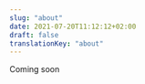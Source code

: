 ```yaml
---
slug: "about"
date: 2021-07-20T11:12:12+02:00
draft: false
translationKey: "about"
---
```


Coming soon
